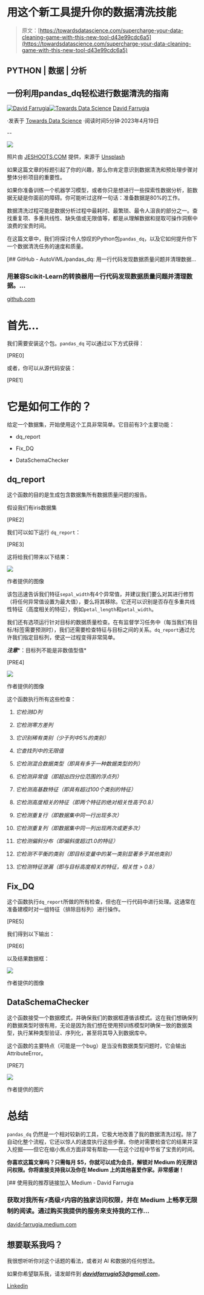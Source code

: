 # 用这个新工具提升你的数据清洗技能

> 原文：[https://towardsdatascience.com/supercharge-your-data-cleaning-game-with-this-new-tool-d43e99cdc6a5](https://towardsdatascience.com/supercharge-your-data-cleaning-game-with-this-new-tool-d43e99cdc6a5)

## PYTHON | 数据 | 分析

## 一份利用pandas_dq轻松进行数据清洗的指南

[](https://david-farrugia.medium.com/?source=post_page-----d43e99cdc6a5--------------------------------)[![David Farrugia](../Images/082ed61e24c7c26a4ae1c77343a87824.png)](https://david-farrugia.medium.com/?source=post_page-----d43e99cdc6a5--------------------------------)[](https://towardsdatascience.com/?source=post_page-----d43e99cdc6a5--------------------------------)[![Towards Data Science](../Images/a6ff2676ffcc0c7aad8aaf1d79379785.png)](https://towardsdatascience.com/?source=post_page-----d43e99cdc6a5--------------------------------) [David Farrugia](https://david-farrugia.medium.com/?source=post_page-----d43e99cdc6a5--------------------------------)

·发表于 [Towards Data Science](https://towardsdatascience.com/?source=post_page-----d43e99cdc6a5--------------------------------) ·阅读时间5分钟·2023年4月19日

--

![](../Images/7062261f0283364355b203a6d4dcad89.png)

照片由 [JESHOOTS.COM](https://unsplash.com/@jeshoots?utm_source=medium&utm_medium=referral) 提供，来源于 [Unsplash](https://unsplash.com/?utm_source=medium&utm_medium=referral)

如果这篇文章的标题引起了你的兴趣，那么你肯定意识到数据清洗和预处理步骤对整体分析项目的重要性。

如果你准备训练一个机器学习模型，或者你只是想进行一些探索性数据分析，脏数据无疑是你面前的障碍。你可能听过这样一句话：准备数据是80%的工作。

数据清洗过程可能是数据分析过程中最耗时、最繁琐、最令人沮丧的部分之一。查找重复项、多重共线性、缺失值或无限值等，都是从理解数据和提取可操作洞察中浪费的宝贵时间。

在这篇文章中，我们将探讨令人惊叹的Python包`pandas_dq`，以及它如何提升你下一个数据清洗任务的速度和质量。

[](https://github.com/AutoViML/pandas_dq?source=post_page-----d43e99cdc6a5--------------------------------) [## GitHub - AutoViML/pandas_dq: 用一行代码发现数据质量问题并清理数据…

### 用兼容Scikit-Learn的转换器用一行代码发现数据质量问题并清理数据。…

[github.com](https://github.com/AutoViML/pandas_dq?source=post_page-----d43e99cdc6a5--------------------------------)

# 首先…

我们需要安装这个包。`pandas_dq` 可以通过以下方式获得：

[PRE0]

或者，你可以从源代码安装：

[PRE1]

# 它是如何工作的？

给定一个数据集，开始使用这个工具非常简单。它目前有3个主要功能：

+   dq_report

+   Fix_DQ

+   DataSchemaChecker

## dq_report

这个函数的目的是生成包含数据集所有数据质量问题的报告。

假设我们有iris数据集

[PRE2]

我们可以如下运行 `dq_report`：

[PRE3]

这将给我们带来以下结果：

![](../Images/8ef127357eef9f4d9cbc774378c8ea35.png)

作者提供的图像

该包迅速告诉我们特征`sepal_width`有4个异常值，并建议我们要么对其进行修剪（将任何异常值设置为最大值），要么将其移除。它还可以识别是否存在多重共线性特征（高度相关的特征），例如`petal_length`和`petal_width`。

我们还有选项运行针对目标的数据质量检查。在有监督学习任务中（每当我们有目标/标签需要预测时），我们还需要检查特征与目标之间的关系。`dq_report`通过允许我们指定目标列，使这一过程变得非常简单。

***注意****：目标列不能是非数值型值*

[PRE4]

![](../Images/727c6720745184bdc7dbd74a2b617750.png)

作者提供的图像

这个函数执行所有这些检查：

1.  *它检测ID列*

1.  *它检测零方差列*

1.  *它识别稀有类别（少于列中5%的类别）*

1.  *它查找列中的无限值*

1.  *它检测混合数据类型（即具有多于一种数据类型的列）*

1.  *它检测异常值（即超出四分位范围的浮点列）*

1.  *它检测高基数特征（即具有超过100个类别的特征）*

1.  *它检测高度相关的特征（即两个特征的绝对相关性高于0.8）*

1.  *它检测重复行（即数据集中同一行出现多次）*

1.  *它检测重复列（即数据集中同一列出现两次或更多次）*

1.  *它检测偏斜分布（即偏斜度超过1.0的特征）*

1.  *它检测不平衡的类别（即目标变量中的某一类别显著多于其他类别）*

1.  *它检测特征泄漏（即与目标高度相关的特征，相关性 > 0.8）*

## Fix_DQ

这个函数执行`dq_report`所做的所有检查，但也在一行代码中进行处理。这通常在准备建模时对一组特征（排除目标列）进行操作。

[PRE5]

我们得到以下输出：

[PRE6]

以及结果数据框：

![](../Images/d72a22d428c4105803f451673175a48e.png)

作者提供的图像

## DataSchemaChecker

这个函数接受一个数据模式，并确保我们的数据框遵循该模式。这在我们想确保列的数据类型时很有用，无论是因为我们想在使用预训练模型时确保一致的数据类型，执行某种类型验证、序列化，甚至将其导入到数据库中。

这个函数的主要特点（可能是一个bug）是当没有数据类型问题时，它会输出AttributeError。

[PRE7]

![](../Images/a9867db2459e339221a642f26a0343ce.png)

作者提供的图片

# 总结

`pandas_dq` 仍然是一个相对较新的工具，它极大地改善了我的数据清洗过程。除了自动化整个流程，它还以惊人的速度执行这些步骤。你绝对需要检查它的结果并深入挖掘——但它在缩小焦点方面非常有帮助——在这个过程中节省了宝贵的时间。

**你喜欢这篇文章吗？只需每月 $5，你就可以成为会员，解锁对 Medium 的无限访问权限。你将直接支持我以及你在 Medium 上的其他喜爱作家。非常感谢！**

[](https://david-farrugia.medium.com/membership?source=post_page-----d43e99cdc6a5--------------------------------) [## 使用我的推荐链接加入 Medium - David Farrugia

### 获取对我所有⚡高级⚡内容的独家访问权限，并在 Medium 上畅享无限制的阅读。通过购买我提供的服务来支持我的工作…

[david-farrugia.medium.com](https://david-farrugia.medium.com/membership?source=post_page-----d43e99cdc6a5--------------------------------)

## 想要联系我吗？

我很想听听你对这个话题的看法，或者对 AI 和数据的任何想法。

如果你希望联系我，请发邮件到 ***davidfarrugia53@gmail.com***。

[Linkedin](https://www.linkedin.com/in/david-farrugia/)
